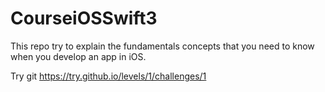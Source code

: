 # CourseiOSSwift3
This repo try to explain the fundamentals concepts that you need to know when you develop an app in iOS.

Try git https://try.github.io/levels/1/challenges/1

